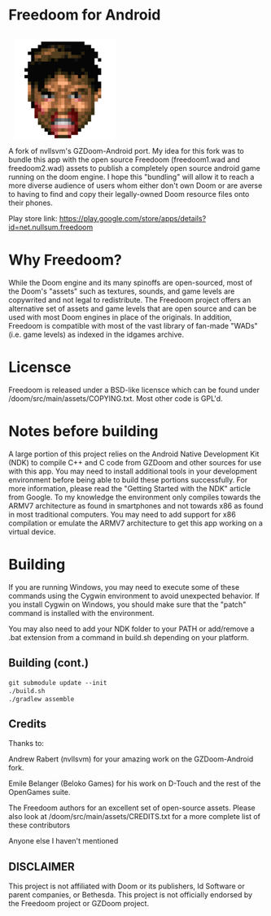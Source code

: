 # Freedoom for Android
<img src="icon.png" width="200" hspace="10" vspace="10"></br>
A fork of nvllsvm's GZDoom-Android port. My idea for this fork was to bundle this app with the open source Freedoom (freedoom1.wad and freedoom2.wad) assets to publish a completely open source android game running on the doom engine. I hope this "bundling" will allow it to reach a more diverse audience of users whom either don't own Doom or are averse to having to find and copy their legally-owned Doom resource files onto their phones.

Play store link:
https://play.google.com/store/apps/details?id=net.nullsum.freedoom

# Why Freedoom?
While the Doom engine and its many spinoffs are open-sourced, most of the Doom's "assets" such as textures, sounds, and game levels are copywrited and not legal to redistribute. The Freedoom project offers an alternative set of assets and game levels that are open source and can be used with most Doom engines in place of the originals. In addition, Freedoom is compatible with most of the vast library of fan-made "WADs" (i.e. game levels) as indexed in the idgames archive.

# Licensce
Freedoom is released under a BSD-like licensce which can be found under /doom/src/main/assets/COPYING.txt. Most other code is GPL'd.

# Notes before building
A large portion of this project relies on the Android Native Development Kit (NDK) to compile C++ and C code from GZDoom and other sources for use with this app. You may need to install additional tools in your development environment before being able to build these portions successfully. For more information, please read the "Getting Started with the NDK" article from Google. To my knowledge the environment only compiles towards the ARMV7 architecture as found in smartphones and not towards x86 as found in most traditional computers. You may need to add support for x86 compilation or emulate the ARMV7 architecture to get this app working on a virtual device.

# Building

If you are running Windows, you may need to execute some of these commands using the Cygwin environment to avoid unexpected behavior. If you install Cygwin on Windows, you should make sure that the "patch" command is installed with the environment.

You may also need to add your NDK folder to your PATH or add/remove a .bat extension from a command in build.sh depending on your platform.

## Building (cont.)
    git submodule update --init
    ./build.sh
    ./gradlew assemble

## Credits
Thanks to:


Andrew Rabert (nvllsvm) for your amazing work on the GZDoom-Android fork.


Emile Belanger (Beloko Games) for his work on D-Touch and the rest of the OpenGames suite.


The Freedoom authors for an excellent set of open-source assets. Please also look at /doom/src/main/assets/CREDITS.txt for a more complete list of these contributors


Anyone else I haven't mentioned

## DISCLAIMER
This project is not affiliated with Doom or its publishers, Id Software or parent companies, or Bethesda. This project is not officially endorsed by the Freedoom project or GZDoom project.
